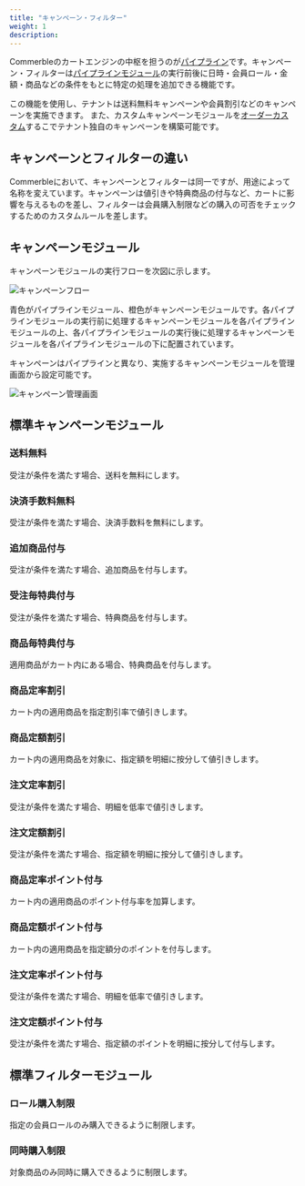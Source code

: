 ```yaml
---
title: "キャンペーン・フィルター"
weight: 1
description: 
---
```


Commerbleのカートエンジンの中枢を担うのが[パイプライン]です。キャンペーン・フィルターは[パイプラインモジュール]の実行前後に日時・会員ロール・金額・商品などの条件をもとに特定の処理を追加できる機能です。

この機能を使用し、テナントは送料無料キャンペーンや会員割引などのキャンペーンを実施できます。 また、カスタムキャンペーンモジュールを[オーダーカスタム]するこでテナント独自のキャンペーンを構築可能です。

## キャンペーンとフィルターの違い
Commerbleにおいて、キャンペーンとフィルターは同一ですが、用途によって名称を変えています。キャンペーンは値引きや特典商品の付与など、カートに影響を与えるものを差し、フィルターは会員購入制限などの購入の可否をチェックするためのカスタムルールを差します。

## キャンペーンモジュール

キャンペーンモジュールの実行フローを次図に示します。

![キャンペーンフロー](campaign_flow.png)

青色がパイプラインモジュール、橙色がキャンペーンモジュールです。各パイプラインモジュールの実行前に処理するキャンペーンモジュールを各パイプラインモジュールの上、各パイプラインモジュールの実行後に処理するキャンペーンモジュールを各パイプラインモジュールの下に配置されています。

キャンペーンはパイプラインと異なり、実施するキャンペーンモジュールを管理画面から設定可能です。

![キャンペーン管理画面](campaign_admin.jpg)

## 標準キャンペーンモジュール

### 送料無料
受注が条件を満たす場合、送料を無料にします。

### 決済手数料無料
受注が条件を満たす場合、決済手数料を無料にします。

### 追加商品付与
受注が条件を満たす場合、追加商品を付与します。

### 受注毎特典付与
受注が条件を満たす場合、特典商品を付与します。

### 商品毎特典付与
適用商品がカート内にある場合、特典商品を付与します。

### 商品定率割引
カート内の適用商品を指定割引率で値引きします。

### 商品定額割引
カート内の適用商品を対象に、指定額を明細に按分して値引きします。

### 注文定率割引
受注が条件を満たす場合、明細を低率で値引きします。

### 注文定額割引
受注が条件を満たす場合、指定額を明細に按分して値引きします。

### 商品定率ポイント付与
カート内の適用商品のポイント付与率を加算します。

### 商品定額ポイント付与
カート内の適用商品を指定額分のポイントを付与します。

### 注文定率ポイント付与
受注が条件を満たす場合、明細を低率で値引きします。

### 注文定額ポイント付与
受注が条件を満たす場合、指定額のポイントを明細に按分して付与します。

## 標準フィルターモジュール
### ロール購入制限
指定の会員ロールのみ購入できるように制限します。

### 同時購入制限
対象商品のみ同時に購入できるように制限します。

[パイプライン]: ../pipeline/ "パイプライン"
[パイプラインモジュール]: ../pipeline/#パイプラインモジュール "パイプラインモジュール"
[オーダーカスタム]: ../../features/customization/#オーダーカスタム "オーダーカスタム"
